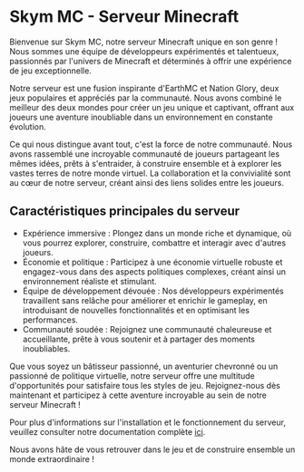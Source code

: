 # Skym MC - Serveur Minecraft

Bienvenue sur Skym MC, notre serveur Minecraft unique en son genre ! Nous sommes une équipe de développeurs expérimentés et talentueux, passionnés par l'univers de Minecraft et déterminés à offrir une expérience de jeu exceptionnelle.

Notre serveur est une fusion inspirante d'EarthMC et Nation Glory, deux jeux populaires et appréciés par la communauté. Nous avons combiné le meilleur des deux mondes pour créer un jeu unique et captivant, offrant aux joueurs une aventure inoubliable dans un environnement en constante évolution.

Ce qui nous distingue avant tout, c'est la force de notre communauté. Nous avons rassemblé une incroyable communauté de joueurs partageant les mêmes idées, prêts à s'entraider, à construire ensemble et à explorer les vastes terres de notre monde virtuel. La collaboration et la convivialité sont au cœur de notre serveur, créant ainsi des liens solides entre les joueurs.

## Caractéristiques principales du serveur
- Expérience immersive : Plongez dans un monde riche et dynamique, où vous pourrez explorer, construire, combattre et interagir avec d'autres joueurs.
- Économie et politique : Participez à une économie virtuelle robuste et engagez-vous dans des aspects politiques complexes, créant ainsi un environnement réaliste et stimulant.
- Équipe de développement dévouée : Nos développeurs expérimentés travaillent sans relâche pour améliorer et enrichir le gameplay, en introduisant de nouvelles fonctionnalités et en optimisant les performances.
- Communauté soudée : Rejoignez une communauté chaleureuse et accueillante, prête à vous soutenir et à partager des moments inoubliables.

Que vous soyez un bâtisseur passionné, un aventurier chevronné ou un passionné de politique virtuelle, notre serveur offre une multitude d'opportunités pour satisfaire tous les styles de jeu. Rejoignez-nous dès maintenant et participez à cette aventure incroyable au sein de notre serveur Minecraft !

Pour plus d'informations sur l'installation et le fonctionnement du serveur, veuillez consulter notre documentation complète [ici](lien_vers_la_documentation).

Nous avons hâte de vous retrouver dans le jeu et de construire ensemble un monde extraordinaire !
